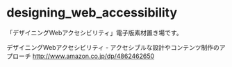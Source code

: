 # designing_web_accessibility

「デザイニングWebアクセシビリティ」電子版素材置き場です。

デザイニングWebアクセシビリティ - アクセシブルな設計やコンテンツ制作のアプローチ
http://www.amazon.co.jp/dp/4862462650
